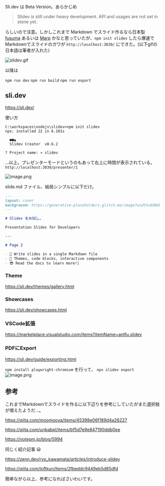Sli.dev は Beta Version。あらかじめ

> Slidev is still under heavy development. API and usages are not set in stone yet.

らしいので注意。しかしこれまで Markdown でスライド作るなら日本製 [fusuma](https://hiroppy.github.io/fusuma/) あるいは [Marp](https://qiita.com/msp0310/items/0e54f69457f81bc64754) かなと思っていたが、`npm init slidev` したら爆速でMarkdownでスライドのガワが `http://localhost:3030/` にできた。(以下gifの日本語は筆者が入れた)

![slidev.gif](https://qiita-image-store.s3.ap-northeast-1.amazonaws.com/0/93824/81da2091-53c4-9795-3f58-9f53ee1987c1.gif)

以降は

`npm run dev`
`npm run build`
`npm run export` 


## sli.dev

https://sli.dev/

使い方

```
C:\workspaces\nodejs\slidev>npm init slidev
npx: installed 22 in 6.101s

  ●■▲
  Slidev Creator  v0.6.2

? Project name: » slidev
```




...以上。プレゼンターモードというのもあって右上に時間が表示されている。
`http://localhost:3030/presenter/1`

![image.png](https://qiita-image-store.s3.ap-northeast-1.amazonaws.com/0/93824/5e18cbb4-4b7f-66d6-ef9a-f32e4666ec15.png)


slide.md ファイル、結局シンプルに以下だけ。

```md
---
layout: cover
background: https://generative-placeholders.glitch.me/image?width=600&height=300&style=triangles&gap=100
---

# Slidev をお試し。

Presentation Slides for Developers

---

# Page 2

- 📄 Write slides in a single Markdown file
- 🌈 Themes, code blocks, interactive components
- 😎 Read the docs to learn more!|

```

### Theme

https://sli.dev/themes/gallery.html

### Showcases

https://sli.dev/showcases.html

### VSCode拡張

https://marketplace.visualstudio.com/items?itemName=antfu.slidev

### PDFにExport

https://sli.dev/guide/exporting.html

`npm install playwright-chromium`
を行って、
`npx slidev export`
![image.png](https://qiita-image-store.s3.ap-northeast-1.amazonaws.com/0/93824/ce0a55a1-2aa4-906b-025c-09bf27b3702e.png)


## 参考

これまでMarkdownでスライドを作るに以下辺りを参考にしていたがまた選択肢が増えたようだ...。

https://qiita.com/moomooya/items/45398e06f189d4a26227

https://qiita.com/unbabel/items/bf5d7e9e847190ddb0ee

https://notepm.jp/blog/5994

同じく紹介記事 :smiley: 

https://zenn.dev/ryo_kawamata/articles/introduce-slidev

https://qiita.com/loftkun/items/2fbeddc9449eb5d85dfd

簡単ながら以上、参考になればさいわいです。
